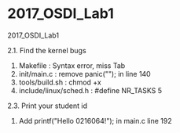 # 2017_OSDI_Lab1
2017_OSDI_Lab1

2.1. Find the kernel bugs
1.  Makefile : Syntax error, miss Tab
2.  init/main.c : remove panic(""); in line 140
3.  tools/build.sh : chmod +x
4.  include/linux/sched.h : #define NR_TASKS 5

2.3. Print your student id
1.  Add printf("Hello 0216064!"); in main.c line 192
